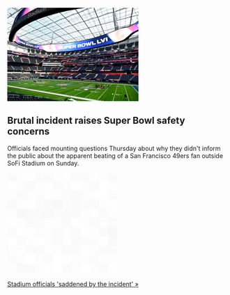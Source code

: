 
![Brutal incident raises Super Bowl safety concerns](./20220204115841.png)
## Brutal incident raises Super Bowl safety concerns

Officials faced mounting questions Thursday about why they didn't inform the public about the apparent beating of a San Francisco 49ers fan outside SoFi Stadium on Sunday.

![pic](../square_bg.png)

[Stadium officials 'saddened by the incident' »](https://www.yahoo.com/news/apparent-beating-49ers-fan-kept-232219623.html)
